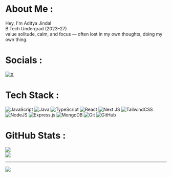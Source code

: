 # About Me :
Hey, I'm Aditya Jindal  
B.Tech Undergrad (2023–27)  
value solitude, calm, and focus — often lost in my own thoughts, doing my own thing.


#  Socials :
<!-- [![LinkedIn](https://img.shields.io/badge/LinkedIn-%230077B5.svg?logo=linkedin&logoColor=white)](https://linkedin.com/in/aditya-jindal-5232b0260) -->

[![X](https://img.shields.io/badge/X-black.svg?logo=X&logoColor=white)](https://x.com/AdityaJindal23) 

# Tech Stack :
 ![JavaScript](https://img.shields.io/badge/javascript-%23323330.svg?style=for-the-badge&logo=javascript&logoColor=%23F7DF1E)
  ![Java](https://img.shields.io/badge/java-%23ED8B00.svg?style=for-the-badge&logo=openjdk&logoColor=white) 
 ![TypeScript](https://img.shields.io/badge/typescript-%23007ACC.svg?style=for-the-badge&logo=typescript&logoColor=white) 
 ![React](https://img.shields.io/badge/react-%2320232a.svg?style=for-the-badge&logo=react&logoColor=%2361DAFB) 
 ![Next JS](https://img.shields.io/badge/Next-black?style=for-the-badge&logo=next.js&logoColor=white) 
 ![TailwindCSS](https://img.shields.io/badge/tailwindcss-%2338B2AC.svg?style=for-the-badge&logo=tailwind-css&logoColor=white)
 ![NodeJS](https://img.shields.io/badge/node.js-6DA55F?style=for-the-badge&logo=node.js&logoColor=white) 
 ![Express.js](https://img.shields.io/badge/express.js-%23404d59.svg?style=for-the-badge&logo=express&logoColor=%2361DAFB) 
 ![MongoDB](https://img.shields.io/badge/MongoDB-%234ea94b.svg?style=for-the-badge&logo=mongodb&logoColor=white) 
 ![Git](https://img.shields.io/badge/git-%23F05033.svg?style=for-the-badge&logo=git&logoColor=white) 
 ![GitHub](https://img.shields.io/badge/github-%23121011.svg?style=for-the-badge&logo=github&logoColor=white) 
 
#  GitHub Stats :
![](https://github-readme-stats.vercel.app/api?username=AdityaJ2305&theme=tokyonight&hide_border=false&include_all_commits=true&count_private=false) <br/>
![](https://github-readme-stats.vercel.app/api/top-langs/?username=AdityaJ2305&theme=tokyonight&hide_border=false&include_all_commits=true&count_private=false&layout=compact)

---
[![](https://visitcount.itsvg.in/api?id=AdityaJ2305&icon=0&color=0)](https://visitcount.itsvg.in)


